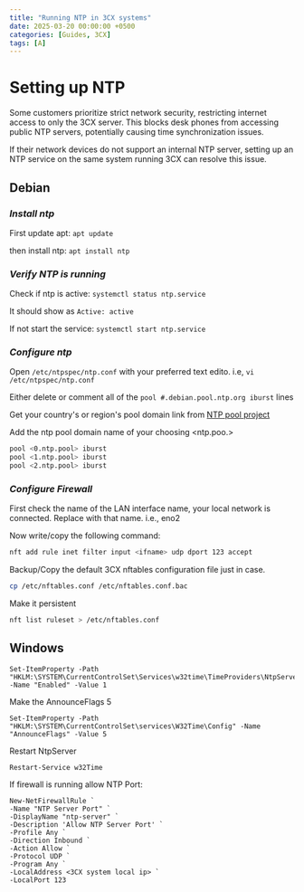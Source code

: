 ```yaml
---
title: "Running NTP in 3CX systems"
date: 2025-03-20 00:00:00 +0500
categories: [Guides, 3CX]
tags: [A]
---
```


# **Setting up NTP** 
<!-- A man onces said, be humble and you will go further.
Mna's was ignorant though. So I don't know what to think about such advices. -->

Some customers prioritize strict network security, restricting internet access to only the 3CX server. This blocks desk phones from accessing public NTP servers, potentially causing time synchronization issues.

If their network devices do not support an internal NTP server, setting up an NTP service on the same system running 3CX can resolve this issue.

## **Debian**

### *Install ntp*

First update apt: `apt update`

then install ntp: `apt install ntp`

### *Verify NTP is running*

Check if ntp is active: `systemctl status ntp.service`

It should show as `Active: active`

If not start the service: `systemctl start ntp.service`

### *Configure ntp*

Open `/etc/ntpspec/ntp.conf` with your preferred text edito. i.e, `vi /etc/ntpspec/ntp.conf`

Either delete or comment all of the `pool #.debian.pool.ntp.org iburst`  lines

Get your country's or region's pool domain link from [NTP pool project](https://www.ntppool.org/en)

Add the ntp pool domain name of your choosing <ntp.poo.>

```sh
pool <0.ntp.pool> iburst
pool <1.ntp.pool> iburst
pool <2.ntp.pool> iburst
```

### *Configure Firewall*

First check the name of the LAN interface name, your local network is connected. Replace <ifname> with that name. i.e., eno2

Now write/copy the following command:
```sh
nft add rule inet filter input <ifname> udp dport 123 accept
```

Backup/Copy the default 3CX nftables configuration file just in case.
```sh
cp /etc/nftables.conf /etc/nftables.conf.bac
```
Make it persistent
```sh
nft list ruleset > /etc/nftables.conf
```

## **Windows**
```pwsh
Set-ItemProperty -Path "HKLM:\SYSTEM\CurrentControlSet\Services\w32time\TimeProviders\NtpServer" -Name "Enabled" -Value 1
```

Make the AnnounceFlags 5
```pwsh
Set-ItemProperty -Path "HKLM:\SYSTEM\CurrentControlSet\services\W32Time\Config" -Name "AnnounceFlags" -Value 5
```

Restart NtpServer
```pwsh
Restart-Service w32Time
```

If firewall is running allow NTP Port:

``` pwsh
New-NetFirewallRule `
-Name "NTP Server Port" `
-DisplayName "ntp-server" `
-Description 'Allow NTP Server Port' `
-Profile Any `
-Direction Inbound `
-Action Allow `
-Protocol UDP `
-Program Any `
-LocalAddress <3CX system local ip> `
-LocalPort 123
```